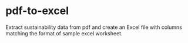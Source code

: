 # pdf-to-excel
Extract sustainability data from pdf and create an Excel file with columns matching the format of sample excel worksheet.
